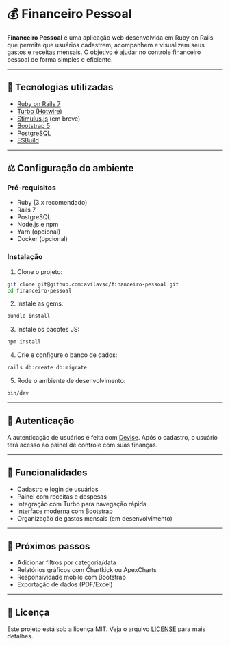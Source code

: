 # 💰 Financeiro Pessoal

**Financeiro Pessoal** é uma aplicação web desenvolvida em Ruby on Rails que permite que usuários cadastrem, acompanhem e visualizem seus gastos e receitas mensais. O objetivo é ajudar no controle financeiro pessoal de forma simples e eficiente.

---

## 🚀 Tecnologias utilizadas

- [Ruby on Rails 7](https://rubyonrails.org/)
- [Turbo (Hotwire)](https://turbo.hotwired.dev/)
- [Stimulus.js](https://stimulus.hotwired.dev/) (em breve)
- [Bootstrap 5](https://getbootstrap.com/)
- [PostgreSQL](https://www.postgresql.org/)
- [ESBuild](https://esbuild.github.io/)

---

## ⚖️ Configuração do ambiente

### Pré-requisitos

- Ruby (3.x recomendado)
- Rails 7
- PostgreSQL
- Node.js e npm
- Yarn (opcional)
- Docker (opcional)

### Instalação

1. Clone o projeto:

```bash
git clone git@github.com:avilavsc/financeiro-pessoal.git
cd financeiro-pessoal
```

2. Instale as gems:

```bash
bundle install
```

3. Instale os pacotes JS:

```bash
npm install
```

4. Crie e configure o banco de dados:

```bash
rails db:create db:migrate
```

5. Rode o ambiente de desenvolvimento:

```bash
bin/dev
```

---

## 🔐 Autenticação

A autenticação de usuários é feita com [Devise](https://github.com/heartcombo/devise). Após o cadastro, o usuário terá acesso ao painel de controle com suas finanças.

---

## 📁 Funcionalidades

- Cadastro e login de usuários
- Painel com receitas e despesas
- Integração com Turbo para navegação rápida
- Interface moderna com Bootstrap
- Organização de gastos mensais (em desenvolvimento)

---

## 📌 Próximos passos

- Adicionar filtros por categoria/data
- Relatórios gráficos com Chartkick ou ApexCharts
- Responsividade mobile com Bootstrap
- Exportação de dados (PDF/Excel)

---

## 📝 Licença

Este projeto está sob a licença MIT. Veja o arquivo [LICENSE](LICENSE) para mais detalhes.

